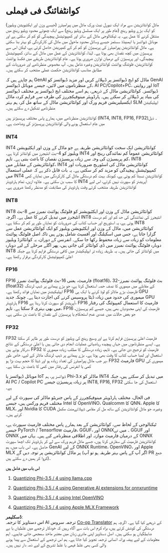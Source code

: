<!--
CO_OP_TRANSLATOR_METADATA:
{
  "original_hash": "d658062de70b131ef4c0bff69b5fc70e",
  "translation_date": "2025-05-07T14:49:03+00:00",
  "source_file": "md/01.Introduction/04/QuantifyingPhi.md",
  "language_code": "ur"
}
-->
# **کوانٹفائنگ فی فیملی**

ماڈل کوانٹائزیشن سے مراد ایک نیورل نیٹ ورک ماڈل میں پیرامیٹرز (جیسے وزن اور ایکٹیویشن ویلیوز) کو ایک بڑے ویلیو رینج (عام طور پر ایک مسلسل ویلیو رینج) سے ایک چھوٹے محدود ویلیو رینج میں منتقل کرنے کا عمل ہے۔ یہ ٹیکنالوجی ماڈل کے سائز اور کمپیوٹیشنل پیچیدگی کو کم کر سکتی ہے اور موبائل ڈیوائسز یا ایمبیڈڈ سسٹمز جیسے وسائل محدود ماحول میں ماڈل کی کارکردگی کو بہتر بنا سکتی ہے۔ ماڈل کوانٹائزیشن پیرامیٹرز کی پریسیژن کو کم کر کے کمپریشن حاصل کرتی ہے، لیکن اس سے پریسیژن میں کچھ نقصان بھی ہوتا ہے۔ لہٰذا، کوانٹائزیشن کے عمل میں ماڈل کے سائز، کمپیوٹیشنل پیچیدگی، اور پریسیژن کے درمیان توازن ضروری ہوتا ہے۔ عام کوانٹائزیشن طریقے میں فکسڈ پوائنٹ کوانٹائزیشن، فلوٹنگ پوائنٹ کوانٹائزیشن وغیرہ شامل ہیں۔ آپ مخصوص منظرنامے اور ضروریات کے مطابق مناسب کوانٹائزیشن حکمت عملی منتخب کر سکتے ہیں۔

ہم چاہتے ہیں کہ GenAI ماڈل کو ایج ڈیوائسز پر ڈیپلائے کریں اور مزید ڈیوائسز کو GenAI کے منظرناموں میں لائیں، جیسے موبائل ڈیوائسز، AI PC/Copilot+PC، اور روایتی IoT ڈیوائسز۔ کوانٹائزیشن ماڈل کے ذریعے، ہم اسے مختلف ایج ڈیوائسز پر مختلف ڈیوائسز کی بنیاد پر ڈیپلائے کر سکتے ہیں۔ ہارڈویئر مینوفیکچررز کی طرف سے فراہم کردہ ماڈل ایکسیلیریشن فریم ورک اور کوانٹائزیشن ماڈل کے ساتھ مل کر، ہم بہتر SLM ایپلیکیشن منظرنامے تشکیل دے سکتے ہیں۔

کوانٹائزیشن منظرنامے میں، ہمارے پاس مختلف پریسیژنز ہیں (INT4, INT8, FP16, FP32)۔ ذیل میں عام استعمال ہونے والی کوانٹائزیشن پریسیژنز کی وضاحت ہے۔

### **INT4**

INT4 کوانٹائزیشن ایک سخت کوانٹائزیشن طریقہ ہے جو ماڈل کے وزن اور ایکٹیویشن ویلیوز کو 4-بٹ انٹیجرز میں کوانٹائز کرتا ہے۔ INT4 کوانٹائزیشن عموماً کم نمائندگی رینج اور کم پریسیژن کی وجہ سے زیادہ پریسیژن نقصان کا باعث بنتی ہے۔ تاہم، INT8 کوانٹائزیشن کے مقابلے میں، INT4 کوانٹائزیشن ماڈل کی اسٹوریج ضروریات اور کمپیوٹیشنل پیچیدگی کو مزید کم کر سکتی ہے۔ یہ بات قابل ذکر ہے کہ عملی استعمال میں INT4 کوانٹائزیشن نسبتاً کم ہوتی ہے، کیونکہ بہت کم درستگی ماڈل کی کارکردگی میں نمایاں کمی کا سبب بن سکتی ہے۔ علاوہ ازیں، تمام ہارڈویئر INT4 آپریشنز کو سپورٹ نہیں کرتے، اس لیے کوانٹائزیشن طریقہ منتخب کرتے وقت ہارڈویئر کی مطابقت کو مدنظر رکھنا ضروری ہے۔

### **INT8**

INT8 کوانٹائزیشن ماڈل کے وزن اور ایکٹیویشنز کو فلوٹنگ پوائنٹ نمبرز سے 8-بٹ انٹیجرز میں تبدیل کرنے کا عمل ہے۔ اگرچہ INT8 انٹیجرز کی نمائندگی کی حد کم اور کم درست ہوتی ہے، یہ اسٹوریج اور حساب کتاب کی ضروریات کو نمایاں طور پر کم کر سکتا ہے۔ INT8 کوانٹائزیشن میں، ماڈل کے وزن اور ایکٹیویشن ویلیوز کو ایک کوانٹائزیشن عمل سے گزارا جاتا ہے، جس میں اسکیلنگ اور آفسیٹ شامل ہوتے ہیں تاکہ اصل فلوٹنگ پوائنٹ معلومات کو زیادہ سے زیادہ محفوظ رکھا جا سکے۔ انفرنس کے دوران، یہ کوانٹائزڈ ویلیوز دوبارہ فلوٹنگ پوائنٹ نمبرز میں ڈی کوانٹائز کی جاتی ہیں، پھر اگلے مرحلے کے لیے دوبارہ INT8 میں کوانٹائز کی جاتی ہیں۔ یہ طریقہ زیادہ تر ایپلیکیشنز میں کافی درستگی فراہم کرتا ہے جبکہ اعلیٰ کمپیوٹیشنل کارکردگی برقرار رکھتا ہے۔

### **FP16**

FP16 فارمیٹ، یعنی 16-بٹ فلوٹنگ پوائنٹ نمبرز (float16)، 32-بٹ فلوٹنگ پوائنٹ نمبرز (float32) کے مقابلے میں میموری کا نصف حصہ استعمال کرتا ہے، جو بڑے پیمانے پر ڈیپ لرننگ ایپلیکیشنز میں نمایاں فوائد رکھتا ہے۔ FP16 فارمیٹ بڑے ماڈلز کو لوڈ کرنے یا ایک ہی GPU میموری کی حدود میں زیادہ ڈیٹا پروسیس کرنے کی اجازت دیتا ہے۔ چونکہ جدید GPU ہارڈویئر FP16 آپریشنز کو سپورٹ کرتا رہتا ہے، FP16 فارمیٹ کا استعمال کمپیوٹنگ کی رفتار میں بھی بہتری لا سکتا ہے۔ تاہم، FP16 فارمیٹ کی اپنی محدودیاں بھی ہیں، جیسے کم پریسیژن، جو بعض حالات میں عددی عدم استحکام یا پریسیژن کے نقصان کا باعث بن سکتی ہے۔

### **FP32**

FP32 فارمیٹ اعلیٰ پریسیژن فراہم کرتا ہے اور وسیع رینج کی ویلیوز کو درست طور پر ظاہر کر سکتا ہے۔ ایسے منظرناموں میں جہاں پیچیدہ ریاضیاتی عملیات انجام دی جاتی ہیں یا اعلیٰ درستگی کے نتائج درکار ہوتے ہیں، FP32 فارمیٹ کو ترجیح دی جاتی ہے۔ تاہم، زیادہ درستگی کا مطلب زیادہ میموری کا استعمال اور لمبا حساب کتاب کا وقت بھی ہوتا ہے۔ بڑے پیمانے پر ڈیپ لرننگ ماڈلز کے لیے، خاص طور پر جب ماڈل پیرامیٹرز کی تعداد زیادہ ہو اور ڈیٹا کا حجم بہت بڑا ہو، FP32 فارمیٹ GPU میموری کی کمی یا انفرنس کی رفتار میں کمی کا باعث بن سکتا ہے۔

موبائل ڈیوائسز یا IoT ڈیوائسز پر، ہم Phi-3.x ماڈلز کو INT4 میں تبدیل کر سکتے ہیں، جبکہ AI PC / Copilot PC پر زیادہ پریسیژن جیسے INT8, FP16, FP32 استعمال کی جا سکتی ہے۔

فی الحال، مختلف ہارڈویئر مینوفیکچررز کے پاس جنریٹو ماڈلز کی سپورٹ کے لیے مختلف فریم ورکس ہیں، جیسے Intel کا OpenVINO، Qualcomm کا QNN، Apple کا MLX، اور Nvidia کا CUDA وغیرہ، جو ماڈل کوانٹائزیشن کے ساتھ مل کر مقامی ڈیپلائےمنٹ مکمل کرتے ہیں۔

ٹیکنالوجی کے لحاظ سے، کوانٹائزیشن کے بعد ہمارے پاس مختلف فارمیٹ سپورٹ ہے، جیسے PyTorch / Tensorflow فارمیٹ، GGUF، اور ONNX۔ میں نے GGUF اور ONNX کے درمیان فارمیٹ موازنہ اور اطلاقی منظرنامے کیے ہیں۔ یہاں میں ONNX کوانٹائزیشن فارمیٹ کی سفارش کرتا ہوں، جسے ماڈل فریم ورک سے لے کر ہارڈویئر تک اچھا سپورٹ حاصل ہے۔ اس باب میں، ہم GenAI کے لیے ONNX Runtime، OpenVINO، اور Apple MLX پر ماڈل کوانٹائزیشن پر توجہ دیں گے (اگر آپ کے پاس بہتر طریقہ ہو تو آپ PR جمع کروا کر ہمیں دے سکتے ہیں)۔

**اس باب میں شامل ہیں**

1. [Quantizing Phi-3.5 / 4 using llama.cpp](./UsingLlamacppQuantifyingPhi.md)

2. [Quantizing Phi-3.5 / 4 using Generative AI extensions for onnxruntime](./UsingORTGenAIQuantifyingPhi.md)

3. [Quantizing Phi-3.5 / 4 using Intel OpenVINO](./UsingIntelOpenVINOQuantifyingPhi.md)

4. [Quantizing Phi-3.5 / 4 using Apple MLX Framework](./UsingAppleMLXQuantifyingPhi.md)

**ڈسکلیمر**:  
اس دستاویز کا ترجمہ AI ترجمہ سروس [Co-op Translator](https://github.com/Azure/co-op-translator) کے ذریعے کیا گیا ہے۔ اگرچہ ہم درستگی کی کوشش کرتے ہیں، براہ کرم اس بات سے آگاہ رہیں کہ خودکار ترجمے میں غلطیاں یا بے ضابطگیاں ہو سکتی ہیں۔ اصل دستاویز اپنی مادری زبان میں معتبر ماخذ سمجھی جانی چاہیے۔ اہم معلومات کے لیے پیشہ ورانہ انسانی ترجمہ تجویز کیا جاتا ہے۔ ہم اس ترجمے کے استعمال سے پیدا ہونے والی کسی بھی غلط فہمی یا غلط تشریح کے لیے ذمہ دار نہیں ہیں۔